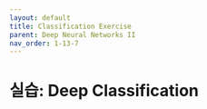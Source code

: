 ```yaml
---
layout: default
title: Classification Exercise
parent: Deep Neural Networks II
nav_order: 1-13-7
---
```


# 실습: Deep Classification

